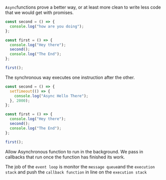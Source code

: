 `Async`functions prove a better way, or at least more clean to write less code that we would get with promises.

```javascript
const second = () => {
  console.log("how are you doing");
};

const first = () => {
  console.log("Hey there");
  second();
  console.log("The End");
};

first();
```

The synchronous way executes one instruction after the other.

```javascript
const second = () => {
  setTimeout(() => {
    console.log("Async Hello There");
  }, 2000);
};

const first = () => {
  console.log("Hey there");
  second();
  console.log("The End");
};

first();
```

Allow Asynchronous function to run in the background. We pass in callbacks that run once the function has finished its work.

The job of the `event loop` is monitor the `message queue`and the `execution stack` and push the `callback function` in line on the `execution stack`
